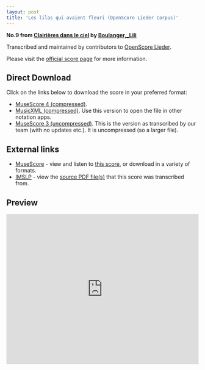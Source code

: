 ```yaml
---
layout: post
title: 'Les lilas qui avaient fleuri (OpenScore Lieder Corpus)'
---
```


__No.9 from [Clairières dans le ciel](https://fourscoreandmore.org/openscore/lieder/Boulanger%2C_Lili/Clairi%C3%A8res_dans_le_ciel/) by [Boulanger,_Lili](https://fourscoreandmore.org/openscore/lieder/Boulanger%2C_Lili)__

Transcribed and maintained by contributors to [OpenScore Lieder].

Please visit the [official score page] for more information.

[official score page]: https://musescore.com/openscore-lieder-corpus/scores/5884544
[OpenScore Lieder]: https://musescore.com/openscore-lieder-corpus

## Direct Download

Click on the links below to download the score in your preferred format:
- [MuseScore 4 (compressed)](https://fourscoreandmore.org/openscore/lieder/Boulanger%2C_Lili/Clairi%C3%A8res_dans_le_ciel/09_Les_lilas_qui_avaient_fleuri.mscz).
- [MusicXML (compressed)](https://fourscoreandmore.org/openscore/lieder/Boulanger%2C_Lili/Clairi%C3%A8res_dans_le_ciel/09_Les_lilas_qui_avaient_fleuri.mxl). Use this version to open the file in other notation apps.
- [MuseScore 3 (uncompressed)](https://raw.githubusercontent.com/OpenScore/Lieder/refs/heads/main/scores/Boulanger%2C_Lili/Clairi%C3%A8res_dans_le_ciel/09_Les_lilas_qui_avaient_fleuri/lc5884544.mscx). This is the version as transcribed by our team (with no updates etc.). It is uncompressed (so a larger file).

## External links

- [MuseScore] - view and listen to [this score][MuseScore], or download in a variety of formats.
- [IMSLP] - view the [source PDF file(s)][IMSLP] that this score was transcribed from.

[MuseScore]: https://musescore.com/score/5884544
[IMSLP]: https://imslp.org/wiki/Special:ReverseLookup/25057

## Preview

<iframe width="100%" height="394" src="https://musescore.com/openscore-lieder-corpus/scores/5884544/embed" frameborder="0" allowfullscreen allow="autoplay; fullscreen"></iframe>

